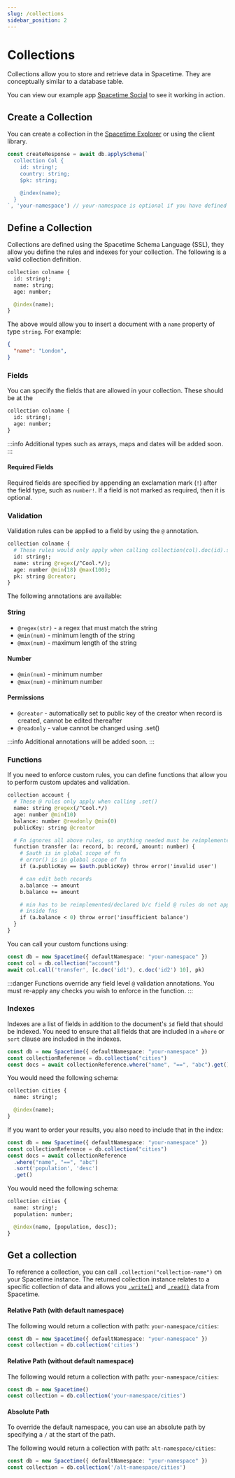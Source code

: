 ```yaml
---
slug: /collections
sidebar_position: 2
---
```


# Collections

Collections allow you to store and retrieve data in Spacetime. They are conceptually similar to a database table.

You can view our example app [Spacetime Social](https://social.testnet.spacetime.xyz) to see it working in action.

## Create a Collection

You can create a collection in the [Spacetime Explorer](https://explorer.testnet.spacetime.xyz) or using the client library.

```ts
const createResponse = await db.applySchema(`
  collection Col {
    id: string!;
    country: string;
    $pk: string;

    @index(name);
  }
`, 'your-namespace') // your-namespace is optional if you have defined a default namespace
```

## Define a Collection

Collections are defined using the Spacetime Schema Language (SSL), they allow you define the rules and indexes for your collection. The following is a valid collection definition.

```graphql
collection colname {
  id: string!;
  name: string;
  age: number;

  @index(name);
}
```

The above would allow you to insert a document with a `name` property of type `string`. For example:

```json
{
  "name": "London",
}
```


### Fields

You can specify the fields that are allowed in your collection. These should be at the 

```graphql
collection colname {
  id: string!;
  age: number;
}
```

:::info
Additional types such as arrays, maps and dates will be added soon.
:::

#### Required Fields

Required fields are specified by appending an exclamation mark (`!`) after the field type, such as `number!`. If a field is not marked as required, then it is optional.


### Validation

Validation rules can be applied to a field by using the `@` annotation.

```graphql
collection colname {
  # These rules would only apply when calling collection(col).doc(id).set()
  id: string!;
  name: string @regex(/^Cool.*/);
  age: number @min(18) @max(100);
  pk: string @creator;
}
```

The following annotations are available:

#### String

 * `@regex(str)` - a regex that must match the string
 * `@min(num)` - minimum length of the string
 * `@max(num)` - maximum length of the string


#### Number

 * `@min(num)` - minimum number
 * `@max(num)` - minimum number


#### Permissions

 * `@creator` - automatically set to public key of the creator when record is created, cannot be edited thereafter
 * `@readonly` - value cannot be changed using .set()


:::info
Additional annotations will be added soon.
:::


### Functions

If you need to enforce custom rules, you can define functions that allow you to perform custom updates and validation.


```graphql
collection account {
  # These @ rules only apply when calling .set()
  name: string @regex(/^Cool.*/)
  age: number @min(10)
  balance: number @readonly @min(0)
  publicKey: string @creator

  # Fn ignores all above rules, so anything needed must be reimplemented
  function transfer (a: record, b: record, amount: number) {
    # $auth is in global scope of fn
    # error() is in global scope of fn
    if (a.publicKey == $auth.publicKey) throw error('invalid user')

    # can edit both records
    a.balance -= amount
    b.balance += amount

    # min has to be reimplemented/declared b/c field @ rules do not apply
    # inside fns
    if (a.balance < 0) throw error('insufficient balance')
  }
}
```

You can call your custom functions using:

```ts
const db = new Spacetime({ defaultNamespace: "your-namespace" })
const col = db.collection("account")
await col.call('transfer', [c.doc('id1'), c.doc('id2') 10], pk)
```

:::danger
Functions override any field level `@` validation annotations. You must re-apply any checks you wish to enforce in the function.
:::


### Indexes

Indexes are a list of fields in addition to the document's `id` field that should be indexed. You need to ensure that all fields that are included in a `where` or `sort` clause are included in the indexes.

```ts
const db = new Spacetime({ defaultNamespace: "your-namespace" })
const collectionReference = db.collection("cities")
const docs = await collectionReference.where("name", "==", "abc").get()
```

You would need the following schema:

```graphql
collection cities {
  name: string!;

  @index(name);
}
```

If you want to order your results, you also need to include that in the index:

```ts
const db = new Spacetime({ defaultNamespace: "your-namespace" })
const collectionReference = db.collection("cities")
const docs = await collectionReference
  .where("name", "==", "abc")
  .sort('population', 'desc')
  .get()
```

You would need the following schema:


```graphql
collection cities {
  name: string!;
  population: number;

  @index(name, [population, desc]);
}
```


## Get a collection

To reference a collection, you can call `.collection("collection-name")` on your Spacetime instance. The returned collection instance relates to a specific collection of data and allows you [`.write()`](/write) and [`.read()`](/read) data from Spacetime.


#### Relative Path (with default namespace)

The following would return a collection with path: `your-namespace/cities`:

```ts
const db = new Spacetime({ defaultNamespace: "your-namespace" })
const collection = db.collection('cities')
```

#### Relative Path (without default namespace)

The following would return a collection with path: `your-namespace/cities`:

```ts
const db = new Spacetime()
const collection = db.collection('your-namespace/cities')
```

#### Absolute Path

To override the default namespace, you can use an absolute path by specifying a `/` at the start of the path. 

The following would return a collection with path: `alt-namespace/cities`:

```ts
const db = new Spacetime({ defaultNamespace: "your-namespace" })
const collection = db.collection('/alt-namespace/cities')
```

